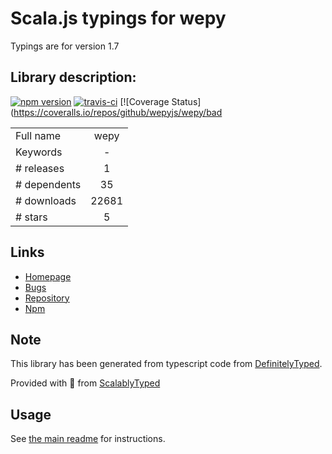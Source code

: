 
# Scala.js typings for wepy

Typings are for version 1.7

## Library description:
[![npm version](https://badge.fury.io/js/wepy.svg)](https://badge.fury.io/js/wepy) [![travis-ci](https://travis-ci.org/wepyjs/wepy.svg?branch=master)](https://travis-ci.org/wepyjs/wepy) [![Coverage Status](https://coveralls.io/repos/github/wepyjs/wepy/bad

|                    |                 |
| ------------------ | :-------------: |
| Full name          | wepy |
| Keywords           | - |
| # releases         | 1 |
| # dependents       | 35 |
| # downloads        | 22681 |
| # stars            | 5 |

## Links
- [Homepage](https://github.com/wepyjs/wepy#readme)
- [Bugs](https://github.com/wepyjs/wepy/issues)
- [Repository](https://github.com/wepyjs/wepy)
- [Npm](https://www.npmjs.com/package/wepy)
    


## Note
This library has been generated from typescript code from [DefinitelyTyped](https://definitelytyped.org).

Provided with :purple_heart: from [ScalablyTyped](https://github.com/oyvindberg/ScalablyTyped)

## Usage
See [the main readme](../../readme.md) for instructions.


